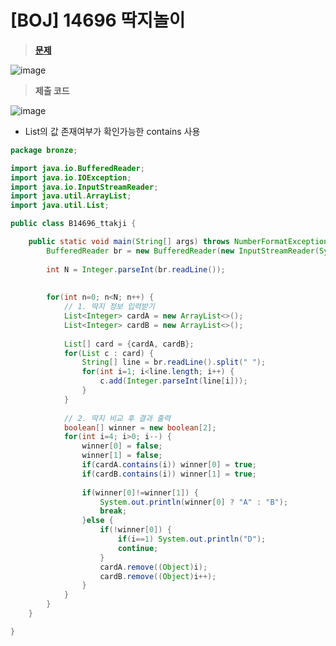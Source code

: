 # [BOJ] 14696 딱지놀이
> **[문제](https://www.acmicpc.net/problem/14696)**
> 
![image](https://user-images.githubusercontent.com/80896077/174942629-be51c4f9-5ebe-46c7-9e2f-3723c0d246e3.png)

> **제출 코드**

![image](https://user-images.githubusercontent.com/80896077/174942656-9958cc8b-eef6-4431-84f2-29876e37391c.png)

- List의 값 존재여부가 확인가능한 contains 사용

```java
package bronze;

import java.io.BufferedReader;
import java.io.IOException;
import java.io.InputStreamReader;
import java.util.ArrayList;
import java.util.List;

public class B14696_ttakji {

	public static void main(String[] args) throws NumberFormatException, IOException {
		BufferedReader br = new BufferedReader(new InputStreamReader(System.in));
		
		int N = Integer.parseInt(br.readLine());
		
		
		for(int n=0; n<N; n++) {
			// 1. 딱지 정보 입력받기
			List<Integer> cardA = new ArrayList<>();
			List<Integer> cardB = new ArrayList<>();
			
			List[] card = {cardA, cardB};
			for(List c : card) {
				String[] line = br.readLine().split(" ");
				for(int i=1; i<line.length; i++) {
					c.add(Integer.parseInt(line[i]));
				}
			}
			
			// 2. 딱지 비교 후 결과 출력
			boolean[] winner = new boolean[2];
			for(int i=4; i>0; i--) {
				winner[0] = false;
				winner[1] = false;
				if(cardA.contains(i)) winner[0] = true;
				if(cardB.contains(i)) winner[1] = true;
				
				if(winner[0]!=winner[1]) {
					System.out.println(winner[0] ? "A" : "B");
					break;
				}else {
					if(!winner[0]) {
						if(i==1) System.out.println("D");
						continue;
					}
					cardA.remove((Object)i);
					cardB.remove((Object)i++);
				}
			}
		}
	}

}
```
